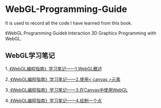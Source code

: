 # WebGL-Programming-Guide
It is used to record all the code I have learned from this book.

《WebGL Programming Guide》
Interaction 3D Graphics Programming with WebGL.

WebGL学习笔记
----------
1.[ 《WebGL编程指南》学习笔记——1.WebGL概述 ]( https://hushhw.github.io/2017/12/21/%E3%80%8AWebGL%E7%BC%96%E7%A8%8B%E6%8C%87%E5%8D%97%E3%80%8B%E5%AD%A6%E4%B9%A0%E7%AC%94%E8%AE%B0%E2%80%94%E2%80%941-WebGL%E6%A6%82%E8%BF%B0/ )
 
2.[ 《WebGL编程指南》学习笔记——2.使用< canvas >元素 ]( https://hushhw.github.io/2017/12/21/%E3%80%8AWebGL%E7%BC%96%E7%A8%8B%E6%8C%87%E5%8D%97%E3%80%8B%E5%AD%A6%E4%B9%A0%E7%AC%94%E8%AE%B0%E2%80%94%E2%80%942-%E4%BD%BF%E7%94%A8-canvas-%E5%85%83%E7%B4%A0/ )

3.[ 《WebGL编程指南》学习笔记——3.在Canvas中使用WebGL ]( https://hushhw.github.io/2017/12/24/%E3%80%8AWebGL%E7%BC%96%E7%A8%8B%E6%8C%87%E5%8D%97%E3%80%8B%E5%AD%A6%E4%B9%A0%E7%AC%94%E8%AE%B0%E2%80%94%E2%80%943-%E5%9C%A8Canvas%E4%B8%AD%E4%BD%BF%E7%94%A8WebGL/ )

4.[ 《WebGL编程指南》学习笔记——4.绘制一个点 ]( https://hushhw.github.io/2017/12/24/%E3%80%8AWebGL%E7%BC%96%E7%A8%8B%E6%8C%87%E5%8D%97%E3%80%8B%E5%AD%A6%E4%B9%A0%E7%AC%94%E8%AE%B0%E2%80%94%E2%80%944-%E7%BB%98%E5%88%B6%E4%B8%80%E4%B8%AA%E7%82%B9/ )
